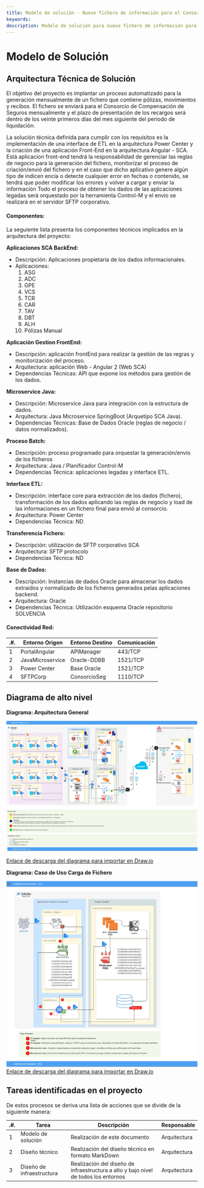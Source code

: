 ```yaml
---
title: Modelo de solución - Nuevo fichero de información para el Consorcio
keywords:
description: Modelo de solución para nuevo fichero de información para el Consorcio
---
```

# Modelo de Solución 

## Arquitectura Técnica de Solución
El objetivo del proyecto es implantar un proceso automatizado para la generación mensualmente  de un fichero que contiene pólizas, movimientos y recibos. 
El fichero se enviará para el Consorcio de Compensación de Seguros mensualmente y el plazo de presentación de los recargos será dentro de los veinte primeros días del mes siguiente del periodo de liquidación.

La solución técnica definida para cumplir con los requisitos es la implementación de una interface de ETL en la arquitectura Power Center y la criación de una aplicación Front-End en la arquitectura Angular - SCA. Está aplicacion front-end tendrá la responsabilidad de gerenciar las reglas de negocio para la generación del fichero, monitorizar el proceso de criación/envió del fichero y en el caso que dicho aplicativo genere algún tipo de indicen encía o detecte cualquier error en fechas o contenido, se tendrá que poder modificar los errores y volver a cargar y enviar la información
Todo el proceso de obtener los dados de las aplicaciones legadas será orquestado por la herramienta Control-M y el envío se realizará en el servidor SFTP corporativo.

#### Componentes:

La seguiente lista presenta los componentes técnicos implicados en la arquitectura del proyecto:

**Aplicaciones SCA BackEnd:**
- Descripción: Aplicaciones propietaria de los dados informacionales.
- Aplicaciones:
	1. ASG
	2. ADC
	3. GPE
	4. VCS
	5. TCR
	6. CAR
	7. TAV
	8. DBT
	9. ALH
	10. Pólizas Manual

**Aplicación Gestion FrontEnd:**
- Descripción: aplicación frontEnd para realizar la gestión de las regras y monitorización del proceso.
- Arquitectura: aplicación Web - Angular 2 (Web SCA)
- Dependencias Técnicas: API que expone los métodos para gestión de los dados.


**Microservice Java:**
- Descripción: Microservice Java para integración con la estructura de dados.
- Arquitectura: Java Microservice SpringBoot (Arquetipo SCA Java).
- Dependencias Técnicas: Base de Dados Oracle (reglas de negocio / datos normalizados).

**Proceso Batch:**
- Descripción: proceso programado para orquestar la generación/envio de los ficheros
- Arquitectura: Java / Planificador Control-M
- Dependencias Técnica: aplicaciones legadas y interface ETL.

**Interface ETL:**
- Descripción: interface core para extracción de los dados (fichero), transformación de los dados aplicando las reglas de negocio y load de las informaciones en un fichero final para envió al consorcio.
- Arquitectura: Power Center
- Dependencias Técnica: ND

**Transferencia Fichero:**
- Descripción: utilización de SFTP corporativo SCA
- Arquitectura: SFTP protocolo
- Dependencias Técnica: ND

**Base de Dados:**
- Descripción: Instancias de dados Oracle para almacenar los dados extraídos y normalizado de los ficheros generados pelas aplicaciones backend. 
- Arquitectura: Oracle
- Dependencias Técnica: Utilización esquema Oracle repositorio SOLVENCIA  

#### Conectividad Red:

| .#. | Entorno Origen | Entorno Destino | Comunicación |
| - | - | - | - |
| 1 | PortalAngular  | APIManager | 443/TCP |
| 2 | JavaMicroservice | Oracle-DDBB  | 1521/TCP |
| 3 | Power Center | Base Oracle  | 1521/TCP |
| 4 | SFTPCorp | ConsorcioSeg  | 1110/TCP |


## Diagrama de alto nivel

**Diagrama: Arquitectura General**

![](./images/arqSolucion01.jpg)

[Enlace de descarga del diagrama para importar en Draw.io](./images/arqSolucion01.xml)

**Diagrama: Caso de Uso Carga de Fichero**

![](./images/sistemaFicheroConsorcio.jpg)
[Enlace de descarga del diagrama para importar en Draw.io](./images/sistemaFicheroConsorcio.drawio)


## Tareas identificadas en el proyecto

De estos procesos se deriva una lista de acciones que se divide de la siguiente manera:

| .#. | Tarea | Descripción | Responsable |
| - | - | - | - |
| 1 | Modelo de solución | Realización de este documento | Arquitectura |
| 2 | Diseño técnico | Realización del diseño técnico en formato MarkDown | Arquitectura |
| 3 | Diseño de infraestructura | Realización del diseño de infraestructura a alto y bajo nivel de todos los entornos | Arquitectura |
